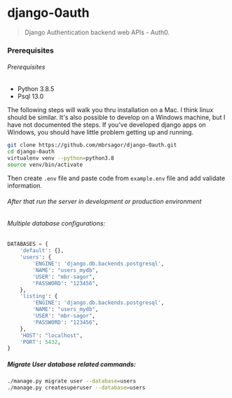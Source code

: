# django-0auth

>Django Authentication backend web APIs - Auth0.


### Prerequisites
###### Prerequisites

- Python 3.8.5
- Psql 13.0

The following steps will walk you thru installation on a Mac. I think linux should be similar. It's also possible to develop on a Windows machine, but I have not documented the steps. If you've developed django apps on Windows, you should have little problem getting up and running.

```bash
git clone https://github.com/mbrsagor/django-0auth.git
cd django-0auth
virtualenv venv --python=python3.8
source venv/bin/activate
```
Then create `.env` file and paste code from `example.env` file and add validate information.
###### After that run the server in development or production environment

###### Multiple database configurations:
```python
DATABASES = {
    'default': {},
    'users': {
        'ENGINE': 'django.db.backends.postgresql',
        'NAME': "users_mydb",
        'USER': "mbr-sagor",
        'PASSWORD': "123456",
    },
    'listing': {
        'ENGINE': 'django.db.backends.postgresql',
        'NAME': "users_mydb",
        'USER': "mbr-sagor",
        'PASSWORD': "123456",
    },
    'HOST': "localhost",
    'PORT': 5432,
}
```

##### Migrate User database related commands:
```bash
./manage.py migrate user --database=users
./manage.py createsuperuser --database=users
```
